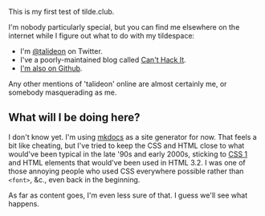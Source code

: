 This is my first test of tilde.club.

I'm nobody particularly special, but you can find me elsewhere on the internet
while I figure out what to do with my tildespace:

* I'm [@talideon](https://twitter.com/talideon) on Twitter.
* I've a poorly-maintained blog called [Can't Hack It](https://i.canthack.it/).
* [I'm also on Github](https://github.com/kgaughan/).

Any other mentions of 'talideon' online are almost certainly me, or somebody
masquerading as me.

## What will I be doing here?

I don't know yet. I'm using [mkdocs](https://www.mkdocs.org/) as a site
generator for now. That feels a bit like cheating, but I've tried to keep the
CSS and HTML close to what would've been typical in the late '90s and early
2000s, sticking to [CSS 1](https://www.w3.org/TR/CSS1/) and HTML elements that
would've been used in HTML 3.2. I was one of those annoying people who used
CSS everywhere possible rather than `<font>`, &c., even back in the beginning.

As far as content goes, I'm even less sure of that. I guess we'll see what
happens.
